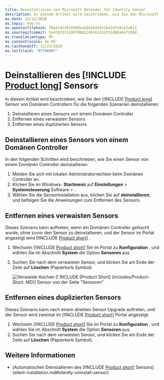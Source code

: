 ```yaml
---
title: Deinstallieren von Microsoft Defender für Identity Sensor
description: In diesem Artikel wird beschrieben, wie Sie den Microsoft Defender für Identity-Sensor von Domänen Controllern deinstallieren.
ms.date: 12/22/2020
ms.topic: how-to
ms.openlocfilehash: f8a41923635509eaeb414d43e1bd19fe9cd3a813
ms.sourcegitcommit: 3a478353118670b8124bc62d33751d8ba6af109d
ms.translationtype: MT
ms.contentlocale: de-DE
ms.lasthandoff: 12/23/2020
ms.locfileid: "97746907"
---
```

# <a name="uninstall-the-product-long-sensor"></a>Deinstallieren des [!INCLUDE [Product long](includes/product-long.md)] Sensors

In diesem Artikel wird beschrieben, wie Sie den [!INCLUDE [Product long](includes/product-long.md)] Sensor von Domänen Controllern für die folgenden Szenarien deinstallieren:

1. Deinstallieren eines Sensors von einem Domänen Controller
1. Entfernen eines verwaisten Sensors
1. Entfernen eines duplizierten Sensors

## <a name="uninstall-a-sensor-from-a-domain-controller"></a>Deinstallieren eines Sensors von einem Domänen Controller

In den folgenden Schritten wird beschrieben, wie Sie einen Sensor von einem Domänen Controller deinstallieren.

1. Melden Sie sich mit lokalen Administratorrechten beim Domänen Controller an.
1. Klicken Sie im Windows- **Startmenü** auf **Einstellungen**  >  **Systemsteuerung** Software  >  .
1. Wählen Sie die Sensorinstallation aus, klicken Sie auf **deinstallieren**, und befolgen Sie die Anweisungen zum Entfernen des Sensors.

## <a name="remove-an-orphaned-sensor"></a>Entfernen eines verwaisten Sensors

Dieses Szenario kann auftreten, wenn ein Domänen Controller gelöscht wurde, ohne zuvor den Sensor zu deinstallieren, und der Sensor im Portal angezeigt wird [!INCLUDE [Product short](includes/product-short.md)] .

1. Wechseln [!INCLUDE [Product short](includes/product-short.md)] Sie im Portal zu **Konfiguration** , und wählen Sie im Abschnitt **System** die Option **Sensoren** aus.
1. Suchen Sie nach dem verwaisten Sensor, und klicken Sie am Ende der Zeile auf **Löschen** (Papierkorb Symbol).

    ![Verwaiste löschen [! INCLUDE [Product Short] (includes/Product-Short. MD)] Sensor von der Seite "Sensoren"](media/delete-orphaned-sensor.png)

## <a name="remove-a-duplicate-sensor"></a>Entfernen eines duplizierten Sensors

Dieses Szenario kann nach einem direkten Sensor Upgrade auftreten, und der Sensor wird zweimal im [!INCLUDE [Product short](includes/product-short.md)] Portal angezeigt.

1. Wechseln [!INCLUDE [Product short](includes/product-short.md)] Sie im Portal zu **Konfiguration** , und wählen Sie im Abschnitt **System** die Option **Sensoren** aus.
1. Suchen Sie nach dem verwaisten Sensor, und klicken Sie am Ende der Zeile auf **Löschen** (Papierkorb Symbol).

## <a name="see-also"></a>Weitere Informationen

- [Automatischen Deinstallieren des [!INCLUDE [Product short](includes/product-short.md)] Sensors](silent-installation.md#silently-uninstall-sensor)
